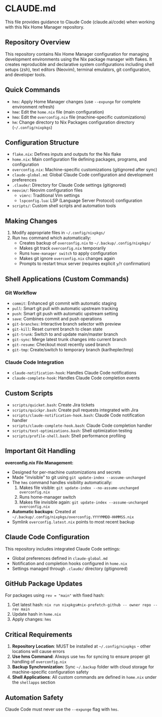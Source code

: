 # CLAUDE.md

This file provides guidance to Claude Code (claude.ai/code) when working with this Nix Home Manager repository.

## Repository Overview

This repository contains Nix Home Manager configuration for managing development environments using the Nix package manager with flakes. It creates reproducible and declarative system configurations including shell setups (zsh), text editors (Neovim), terminal emulators, git configuration, and developer tools.

## Quick Commands

- `hms`: Apply Home Manager changes (use `--expunge` for complete environment refresh)
- `hme`: Edit the `home.nix` file (main configuration)
- `hmo`: Edit the `overconfig.nix` file (machine-specific customizations)
- `hm`: Change directory to Nix Packages configuration directory (`~/.config/nixpkgs`)

## Configuration Structure

- `flake.nix`: Defines inputs and outputs for the Nix flake
- `home.nix`: Main configuration file defining packages, programs, and configuration
- `overconfig.nix`: Machine-specific customizations (gitignored after sync)
- `claude-global.md`: Global Claude Code configuration and development preferences
- `.claude/`: Directory for Claude Code settings (gitignored)
- `neovim/`: Neovim configuration files
  - `vimrc`: Traditional Vim settings
  - `lspconfig.lua`: LSP (Language Server Protocol) configuration
- `scripts/`: Custom shell scripts and automation tools

## Making Changes

1. Modify appropriate files in `~/.config/nixpkgs/`
2. Run `hms` command which automatically:
   - Creates backup of `overconfig.nix` to `~/.backup/.config/nixpkgs/`
   - Makes git track `overconfig.nix` temporarily
   - Runs `home-manager switch` to apply configuration
   - Makes git ignore `overconfig.nix` changes again
   - Prompts to restart tmux server (requires explicit `y`/`Y` confirmation)

## Shell Applications (Custom Commands)

### Git Workflow
- `commit`: Enhanced git commit with automatic staging
- `pull`: Smart git pull with automatic upstream tracking
- `push`: Smart git push with automatic upstream setting
- `save`: Combines commit and push operations
- `git-branches`: Interactive branch selector with preview
- `git-kill`: Reset current branch to clean state
- `git-trunk`: Switch to and update main/master branch
- `git-sync`: Merge latest trunk changes into current branch
- `git-resume`: Checkout most recently used branch
- `git-tmp`: Create/switch to temporary branch (karlhepler/tmp)

### Claude Code Integration
- `claude-notification-hook`: Handles Claude Code notifications
- `claude-complete-hook`: Handles Claude Code completion events

## Custom Scripts

- `scripts/quicket.bash`: Create Jira tickets
- `scripts/quickpr.bash`: Create pull requests integrated with Jira
- `scripts/claude-notification-hook.bash`: Claude Code notification handler
- `scripts/claude-complete-hook.bash`: Claude Code completion handler
- `scripts/test-optimizations.bash`: Shell optimization testing
- `scripts/profile-shell.bash`: Shell performance profiling

## Important Git Handling

**overconfig.nix File Management:**
- Designed for per-machine customizations and secrets
- Made "invisible" to git using `git update-index --assume-unchanged`
- The `hms` command handles visibility automatically:
  1. Makes file visible: `git update-index --no-assume-unchanged overconfig.nix`
  2. Runs home-manager switch
  3. Makes file invisible again: `git update-index --assume-unchanged overconfig.nix`
- **Automatic backups**: Created at `~/.backup/.config/nixpkgs/overconfig.YYYYMMDD-HHMMSS.nix`
- Symlink `overconfig.latest.nix` points to most recent backup

## Claude Code Configuration

This repository includes integrated Claude Code settings:
- Global preferences defined in `claude-global.md`
- Notification and completion hooks configured in `home.nix`
- Settings managed through `.claude/` directory (gitignored)

## GitHub Package Updates

For packages using `rev = "main"` with fixed hash:

1. Get latest hash: `nix run nixpkgs#nix-prefetch-github -- owner repo --rev main`
2. Update hash in `home.nix`
3. Apply changes: `hms`

## Critical Requirements

1. **Repository Location**: MUST be installed at `~/.config/nixpkgs` - other locations will cause errors
2. **Use hms Command**: Always use `hms` for syncing to ensure proper git handling of `overconfig.nix`
3. **Backup Synchronization**: Sync `~/.backup` folder with cloud storage for machine-specific configuration safety
4. **Shell Applications**: All custom commands are defined in `home.nix` under the `shellapps` section

## Automation Safety

Claude Code must never use the `--expunge` flag with `hms`.